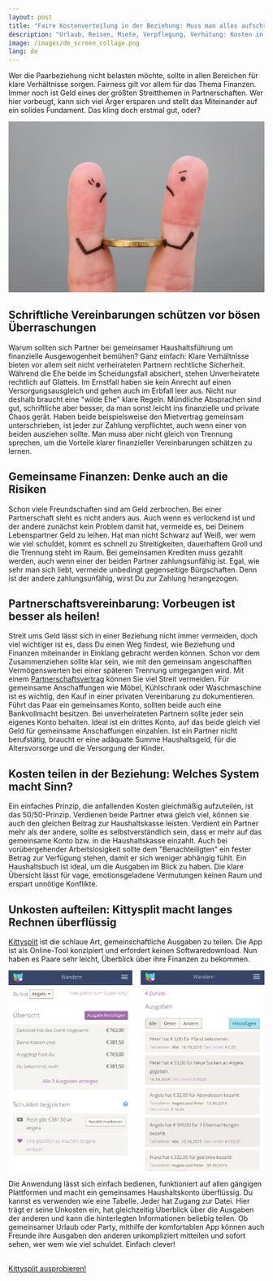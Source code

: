 ```yaml
---
layout: post
title: "Faire Kostenverteilung in der Beziehung: Muss man alles aufschreiben?"
description: "Urlaub, Reisen, Miete, Verpflegung, Verhütung: Kosten in einer Beziehung werden häufig geteilt. Was sind die Möglichkeiten und Fallstricke."
image: /images/de_screen_collage.png
lang: de
---
```


Wer die Paarbeziehung nicht belasten möchte, sollte in allen Bereichen für klare Verhältnisse sorgen. Fairness gilt vor allem für das Thema Finanzen. Immer noch ist Geld eines der größten Streitthemen in Partnerschaften. Wer hier vorbeugt, kann sich viel Ärger ersparen und stellt das Miteinander auf ein solides Fundament. Das kling doch erstmal gut, oder?

![Splitting costs](/images/money_quarrel.jpg 'Kitysplit')


## Schriftliche Vereinbarungen schützen vor bösen Überraschungen

Warum sollten sich Partner bei gemeinsamer Haushaltsführung um finanzielle Ausgewogenheit bemühen? Ganz einfach: Klare Verhältnisse bieten vor allem seit nicht verheirateten Partnern rechtliche Sicherheit. Während die Ehe beide im Scheidungsfall absichert, stehen Unverheiratete rechtlich auf Glatteis. Im Ernstfall haben sie kein Anrecht auf einen Versorgungsausgleich und gehen auch im Erbfall leer aus. Nicht nur deshalb braucht eine "wilde Ehe" klare Regeln. Mündliche Absprachen sind gut, schriftliche aber besser, da man sonst leicht ins finanzielle und private Chaos gerät. Haben beide beispielsweise den Mietvertrag gemeinsam unterschrieben, ist jeder zur Zahlung verpflichtet, auch wenn einer von beiden ausziehen sollte. Man muss aber nicht gleich von Trennung sprechen, um die Vorteile klarer finanzieller Vereinbarungen schätzen zu lernen.


## Gemeinsame Finanzen: Denke auch an die Risiken

Schon viele Freundschaften sind am Geld zerbrochen. Bei einer Partnerschaft sieht es nicht anders aus. Auch wenn es verlockend ist und der andere zunächst kein Problem damit hat, vermeide es, bei Deinem Lebenspartner Geld zu leihen. Hat man nicht Schwarz auf Weiß, wer wem wie viel schuldet, kommt es schnell zu Streitigkeiten, dauerhaftem Groll und die Trennung steht im Raum. Bei gemeinsamen Krediten muss gezahlt werden, auch wenn einer der beiden Partner zahlungsunfähig ist. Egal, wie sehr man sich liebt, vermeide unbedingt gegenseitige Bürgschaften. Denn ist der andere zahlungsunfähig, wirst Du zur Zahlung herangezogen.


## Partnerschaftsvereinbarung: Vorbeugen ist besser als heilen!

Streit ums Geld lässt sich in einer Beziehung nicht immer vermeiden, doch viel wichtiger ist es, dass Du einen Weg findest, wie Beziehung und Finanzen miteinander in Einklang gebracht werden können. Schon vor dem Zusammenziehen sollte klar sein, wie mit den gemeinsam angeschafften Vermögenswerten bei einer späteren Trennung umgegangen wird. Mit einem [Partnerschaftsvertrag](https://www.rosepartner.de/partnerschaftsvertrag-lebensgefaehrten.html) können Sie viel Streit vermeiden. Für gemeinsame Anschaffungen wie Möbel, Kühlschrank oder Waschmaschine ist es wichtig, den Kauf in einer privaten Vereinbarung zu dokumentieren. Führt das Paar ein gemeinsames Konto, sollten beide auch eine Bankvollmacht besitzen. Bei unverheirateten Partnern sollte jeder sein eigenes Konto behalten. Ideal ist ein drittes Konto, auf das beide gleich viel Geld für gemeinsame Anschaffungen einzahlen. Ist ein Partner nicht berufstätig, braucht er eine adäquate Summe Haushaltsgeld, für die Altersvorsorge und die Versorgung der Kinder.


## Kosten teilen in der Beziehung: Welches System macht Sinn?

Ein einfaches Prinzip, die anfallenden Kosten gleichmäßig aufzuteilen, ist das 50/50-Prinzip. Verdienen beide Partner etwa gleich viel, können sie auch den gleichen Beitrag zur Haushaltskasse leisten. Verdient ein Partner mehr als der andere, sollte es selbstverständlich sein, dass er mehr auf das gemeinsame Konto bzw. in die Haushaltskasse einzahlt. Auch bei vorübergehender Arbeitslosigkeit sollte dem "Benachteiligten" ein fester Betrag zur Verfügung stehen, damit er sich weniger abhängig fühlt. Ein Haushaltsbuch ist ideal, um die Ausgaben im Blick zu haben. Die klare Übersicht lässt für vage, emotionsgeladene Vermutungen keinen Raum und erspart unnötige Konflikte.


## Unkosten aufteilen: Kittysplit macht langes Rechnen überflüssig

[Kittysplit](https://www.kittysplit.com/de/) ist die schlaue Art, gemeinschaftliche Ausgaben zu teilen. Die App ist als Online-Tool konzipiert und erfordert keinen Softwaredownload. Nun haben es Paare sehr leicht, Überblick über ihre Finanzen zu bekommen.

![Splitting costs](/images/de_screen_collage.png 'Kitysplit')

Die Anwendung lässt sich einfach bedienen, funktioniert auf allen gängigen Plattformen und macht ein gemeinsames Haushaltskonto überflüssig. Du kannst es verwenden wie eine Tabelle. Jeder hat Zugang zur Datei. Hier trägt er seine Unkosten ein, hat gleichzeitig Überblick über die Ausgaben der anderen und kann die hinterlegten Informationen beliebig teilen. Ob gemeinsamer Urlaub oder Party, mithilfe der komfortablen App können auch Freunde ihre Ausgaben den anderen unkompliziert mitteilen und sofort sehen, wer wem wie viel schuldet. Einfach clever!

<div class="text-center">
<br>
<a href="https://kittysplit.com/de/new" class="btn btn-primary btn-start" >Kittysplit ausprobieren!</a>
<br><br>
</div>
